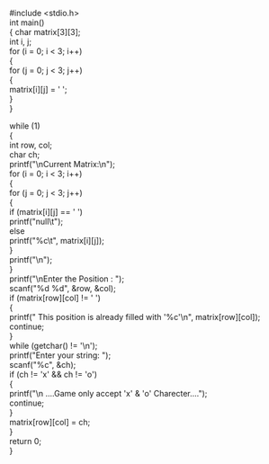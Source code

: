 
#include <stdio.h><BR>
int main()<BR>
{
char matrix[3][3];<BR>
int i, j;<BR>
for (i = 0; i < 3; i++)<BR>
{<BR>
for (j = 0; j < 3; j++)<BR>
{<BR>
matrix[i][j] = ' ';<BR>
}<BR>
}<BR>

while (1)<BR>
{<BR>
int row, col;<BR>
char ch;<BR>
printf("\nCurrent Matrix:\n");<BR>
for (i = 0; i < 3; i++)<BR>
{<BR>
for (j = 0; j < 3; j++)<BR>
{<BR>
if (matrix[i][j] == ' ')<BR>
printf("null\t");<BR>
else<BR>
printf("%c\t", matrix[i][j]);<BR>
}<BR>
printf("\n");<BR>
}<BR>
printf("\nEnter the Position : ");<BR>
scanf("%d %d", &row, &col);<BR>
if (matrix[row][col] != ' ')<BR>
{<BR>
printf(" This position is already filled with '%c'\n", matrix[row][col]);<BR>
continue;<BR>
}<BR>
while (getchar() != '\n');<BR>
printf("Enter your string: ");<BR>
scanf("%c", &ch);<BR>
if (ch != 'x' && ch != 'o')<BR>
{<BR>
printf("\n ....Game only accept 'x' & 'o' Charecter....");<BR>
continue;<BR>
}<BR>
matrix[row][col] = ch;<BR>
}<BR>
return 0;<BR>
}<BR>

